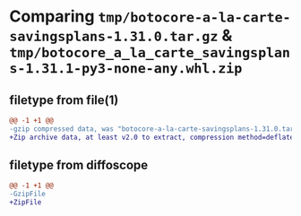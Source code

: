 # Comparing `tmp/botocore-a-la-carte-savingsplans-1.31.0.tar.gz` & `tmp/botocore_a_la_carte_savingsplans-1.31.1-py3-none-any.whl.zip`

## filetype from file(1)

```diff
@@ -1 +1 @@
-gzip compressed data, was "botocore-a-la-carte-savingsplans-1.31.0.tar", last modified: Fri Jul  7 01:44:24 2023, max compression
+Zip archive data, at least v2.0 to extract, compression method=deflate
```

## filetype from diffoscope

```diff
@@ -1 +1 @@
-GzipFile
+ZipFile
```


